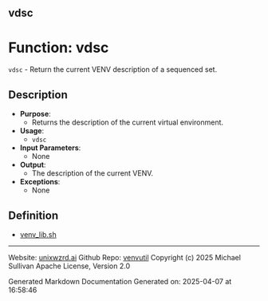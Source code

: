 ## vdsc
# Function: vdsc
`vdsc` - Return the current VENV description of a sequenced set.
## Description
- **Purpose**: 
  - Returns the description of the current virtual environment.
- **Usage**: 
  - `vdsc`
- **Input Parameters**: 
  - None
- **Output**: 
  - The description of the current VENV.
- **Exceptions**: 
  - None

## Definition 

* [venv_lib.sh](../venv_lib_sh.md)
---

Website: [unixwzrd.ai](https://unixwzrd.ai)
Github Repo: [venvutil](https://github.com/unixwzrd/venvutil)
Copyright (c) 2025 Michael Sullivan
Apache License, Version 2.0

Generated Markdown Documentation
Generated on: 2025-04-07 at 16:58:46
